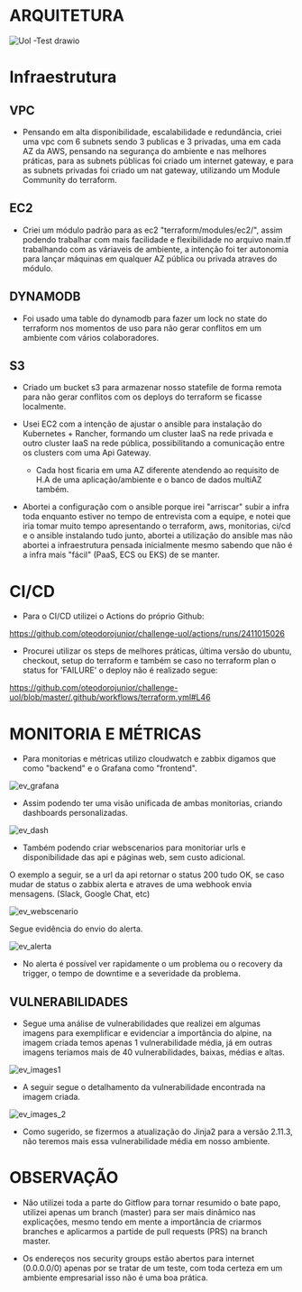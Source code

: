 # ARQUITETURA

![Uol -Test drawio](https://user-images.githubusercontent.com/105077314/171049097-c8d67f15-3b8e-4445-be53-33219c57af87.png)

# Infraestrutura

## VPC
- Pensando em alta disponibilidade, escalabilidade e redundância, criei uma vpc com 6 subnets sendo 3 publicas e 3 privadas, uma em cada AZ da AWS, pensando na segurança do ambiente e nas melhores práticas, para as subnets públicas foi criado um internet gateway, e para as subnets privadas foi criado um nat gateway, utilizando um Module Community do terraform.

## EC2
- Criei um módulo padrão para as ec2 "terraform/modules/ec2/", assim podendo trabalhar com mais facilidade e flexibilidade no arquivo main.tf trabalhando com as váriaveis de ambiente, a intenção foi ter autonomia para lançar máquinas em qualquer AZ pública ou privada atraves do módulo.

## DYNAMODB
- Foi usado uma table do dynamodb para fazer um lock no state do terraform nos momentos de uso para não gerar conflitos em um ambiente com vários colaboradores.

## S3
- Criado um bucket s3 para armazenar nosso statefile de forma remota para não gerar conflitos com os deploys do terraform se ficasse localmente.

- Usei EC2 com a intenção de ajustar o ansible para instalação do Kubernetes + Rancher, formando um cluster IaaS na rede privada e outro cluster IaaS na rede pública, possibilitando a comunicação entre os clusters com uma Api Gateway.
  - Cada host ficaria em uma AZ diferente atendendo ao requisito de H.A de uma aplicação/ambiente e o banco de dados multiAZ também.
- Abortei a configuração com o ansible porque irei "arriscar" subir a infra toda enquanto estiver no tempo de entrevista com a equipe, e notei que iria tomar muito tempo apresentando o terraform, aws, monitorias, ci/cd e o ansible instalando tudo junto, abortei a utilização do ansible mas não abortei a infraestrutura pensada inicialmente mesmo sabendo que não é a infra mais "fácil" (PaaS, ECS ou EKS) de se manter.

# CI/CD
- Para o CI/CD utilizei o Actions do próprio Github:

 https://github.com/oteodorojunior/challenge-uol/actions/runs/2411015026

- Procurei utilizar os steps de melhores práticas, última versão do ubuntu, checkout, setup do terraform e também se caso no terraform plan o status for 'FAILURE' o deploy não é realizado segue:

https://github.com/oteodorojunior/challenge-uol/blob/master/.github/workflows/terraform.yml#L46

# MONITORIA E MÉTRICAS
- Para monitorias e métricas utilizo cloudwatch e zabbix digamos que como "backend" e o Grafana como "frontend".

![ev_grafana](https://user-images.githubusercontent.com/42479203/120553431-dd651280-c3ce-11eb-8d2c-9ba394c14a15.jpeg)

- Assim podendo ter uma visão unificada de ambas monitorias, criando dashboards personalizadas.

![ev_dash](https://user-images.githubusercontent.com/42479203/120553781-4ba9d500-c3cf-11eb-9ad9-defbf7cb22a8.jpeg)

- Também podendo criar webscenarios para monitoriar urls e disponibilidade das api e páginas web, sem custo adicional.

O exemplo a seguir, se a url da api retornar o status 200 tudo OK, se caso mudar de status o zabbix alerta e atraves de uma webhook envia mensagens. (Slack, Google Chat, etc)

![ev_webscenario](https://user-images.githubusercontent.com/42479203/120554083-b4914d00-c3cf-11eb-82c5-89e2eaa797e7.jpeg)

Segue evidência do envio do alerta.

![ev_alerta](https://user-images.githubusercontent.com/42479203/120554370-0a65f500-c3d0-11eb-8ecc-aab14d9c216d.jpeg)

- No alerta é possível ver rapidamente o um problema ou o recovery da trigger, o tempo de downtime e a severidade da problema.

## VULNERABILIDADES

- Segue uma análise de vulnerabilidades que realizei em algumas imagens para exemplificar e evidenciar a importância do alpine, na imagem criada temos apenas 1 vulnerabilidade média, já em outras imagens teriamos mais de 40 vulnerabilidades, baixas, médias e altas.

![ev_images1](https://user-images.githubusercontent.com/42479203/120828597-16b69300-c533-11eb-9378-4c9aa829704e.png)

- A seguir segue o detalhamento da vulnerabilidade encontrada na imagem criada.

![ev_images_2](https://user-images.githubusercontent.com/42479203/120828701-377ee880-c533-11eb-932d-41424cf25331.png)

- Como sugerido, se fizermos a atualização do Jinja2 para a versão 2.11.3, não teremos mais essa vulnerabilidade média em nosso ambiente.

# OBSERVAÇÃO
- Não utilizei toda a parte do Gitflow para tornar resumido o bate papo, utilizei apenas um branch (master) para ser mais dinâmico nas explicações, mesmo tendo em mente a importância de criarmos branches e aplicarmos a partide de pull requests (PRS) na branch master.

- Os endereços nos security groups estão abertos para internet (0.0.0.0/0) apenas por se tratar de um teste, com toda certeza em um ambiente empresarial isso não é uma boa prática.
